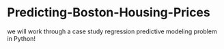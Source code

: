 # Predicting-Boston-Housing-Prices
we will work through a case study regression predictive modeling problem in Python!

